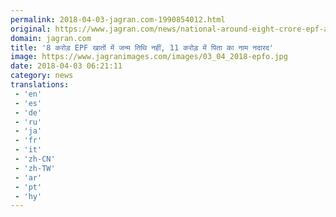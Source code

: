 ```yaml
---
permalink: 2018-04-03-jagran.com-1990854012.html
original: https://www.jagran.com/news/national-around-eight-crore-epf-accounts-dont-have-date-of-birth-and-11-crore-accounts-missing-fathers-name-17768233.html
domain: jagran.com
title: '8 करोड़ EPF खातों में जन्म तिथि नहीं, 11 करोड़ में पिता का नाम नदारद'
image: https://www.jagranimages.com/images/03_04_2018-epfo.jpg
date: 2018-04-03 06:21:11
category: news
translations: 
 - 'en'
 - 'es'
 - 'de'
 - 'ru'
 - 'ja'
 - 'fr'
 - 'it'
 - 'zh-CN'
 - 'zh-TW'
 - 'ar'
 - 'pt'
 - 'hy'
---
```



